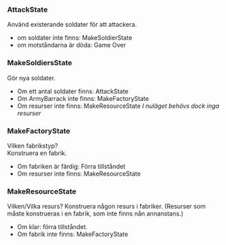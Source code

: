 ### AttackState
Använd existerande soldater för att attackera.
- om soldater inte finns: MakeSoldierState
- om motståndarna är döda: Game Over

### MakeSoldiersState
Gör nya soldater.
- Om ett antal soldater finns: AttackState
- Om ArmyBarrack inte finns: MakeFactoryState
- Om resurser inte finns: MakeResourceState *I nuläget behövs dock inga resurser*

### MakeFactoryState 
Vilken fabrikstyp?  
Konstruera en fabrik.
- Om fabriken är färdig: Förra tillståndet
- Om resurser inte finns: MakeResourceState

### MakeResourceState 
Vilken/Vilka resurs? 
Konstruera någon resurs i fabriker. (Resurser som måste konstrueras i en fabrik, som inte finns nån annanstans.)
- Om klar: förra tillståndet.
- Om fabrik inte finns: MakeFactoryState
